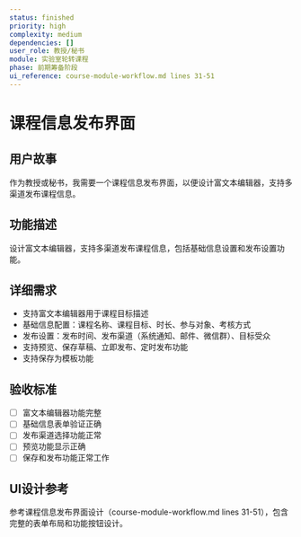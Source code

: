 ```yaml
---
status: finished
priority: high
complexity: medium
dependencies: []
user_role: 教授/秘书
module: 实验室轮转课程
phase: 前期筹备阶段
ui_reference: course-module-workflow.md lines 31-51
---
```


# 课程信息发布界面

## 用户故事
作为教授或秘书，我需要一个课程信息发布界面，以便设计富文本编辑器，支持多渠道发布课程信息。

## 功能描述
设计富文本编辑器，支持多渠道发布课程信息，包括基础信息设置和发布设置功能。

## 详细需求
- 支持富文本编辑器用于课程目标描述
- 基础信息配置：课程名称、课程目标、时长、参与对象、考核方式
- 发布设置：发布时间、发布渠道（系统通知、邮件、微信群）、目标受众
- 支持预览、保存草稿、立即发布、定时发布功能
- 支持保存为模板功能

## 验收标准
- [ ] 富文本编辑器功能完整
- [ ] 基础信息表单验证正确
- [ ] 发布渠道选择功能正常
- [ ] 预览功能显示正确
- [ ] 保存和发布功能正常工作

## UI设计参考
参考课程信息发布界面设计（course-module-workflow.md lines 31-51），包含完整的表单布局和功能按钮设计。
